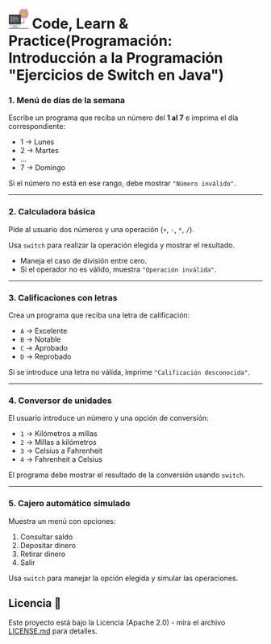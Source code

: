 # <img src=../../../../../../images/computer.png width="40"> Code, Learn & Practice(Programación: Introducción a la Programación "Ejercicios de Switch en Java")

### 1. Menú de días de la semana

Escribe un programa que reciba un número del **1 al 7** e imprima el día correspondiente:

- 1 → Lunes  
- 2 → Martes  
- …  
- 7 → Domingo  

Si el número no está en ese rango, debe mostrar `"Número inválido"`.

---

### 2. Calculadora básica

Pide al usuario dos números y una operación (`+`, `-`, `*`, `/`).  

Usa `switch` para realizar la operación elegida y mostrar el resultado.  

- Maneja el caso de división entre cero.  
- Si el operador no es válido, muestra `"Operación inválida"`.

---

### 3. Calificaciones con letras

Crea un programa que reciba una letra de calificación:  

- `A` → Excelente  
- `B` → Notable  
- `C` → Aprobado  
- `D` → Reprobado  

Si se introduce una letra no válida, imprime `"Calificación desconocida"`.

---

### 4. Conversor de unidades

El usuario introduce un número y una opción de conversión:  

- `1` → Kilómetros a millas  
- `2` → Millas a kilómetros  
- `3` → Celsius a Fahrenheit  
- `4` → Fahrenheit a Celsius  

El programa debe mostrar el resultado de la conversión usando `switch`.

---

### 5. Cajero automático simulado

Muestra un menú con opciones:  

1. Consultar saldo  
2. Depositar dinero  
3. Retirar dinero  
4. Salir  

Usa `switch` para manejar la opción elegida y simular las operaciones.  

## Licencia 📄

Este proyecto está bajo la Licencia (Apache 2.0) - mira el archivo [LICENSE.md]([../../../LICENSE.md](https://github.com/jpexposito/code-learn-practice/blob/main/LICENSE)) para detalles.
